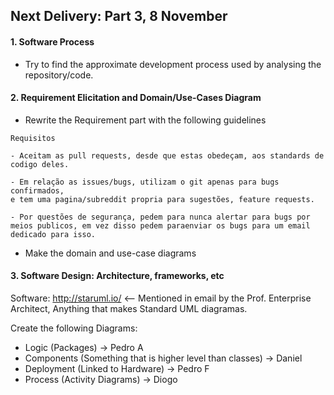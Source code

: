 ## Next Delivery: Part 3, 8 November

#### 1. Software Process
- Try to find the approximate development process used by analysing the repository/code.

#### 2. Requirement Elicitation and Domain/Use-Cases Diagram
- Rewrite the Requirement part with the following guidelines

```
Requisitos

- Aceitam as pull requests, desde que estas obedeçam, aos standards de codigo deles.

- Em relação as issues/bugs, utilizam o git apenas para bugs confirmados, 
e tem uma pagina/subreddit propria para sugestões, feature requests.

- Por questões de segurança, pedem para nunca alertar para bugs por meios publicos, em vez disso pedem paraenviar os bugs para um email 
dedicado para isso.
```

- Make the domain and use-case diagrams

#### 3. Software Design: Architecture, frameworks, etc

Software:
http://staruml.io/ <-- Mentioned in email by the Prof.
Enterprise Architect, Anything that makes Standard UML diagramas.

Create the following Diagrams:
- Logic (Packages) -> Pedro A
- Components (Something that is higher level than classes) -> Daniel
- Deployment (Linked to Hardware) -> Pedro F
- Process (Activity Diagrams) -> Diogo

